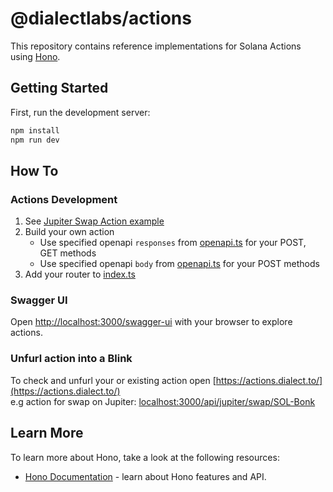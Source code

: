# @dialectlabs/actions

This repository contains reference implementations for Solana Actions using [Hono](https://hono.dev/).

## Getting Started

First, run the development server:
```bash
npm install
npm run dev
```

## How To

### Actions Development

1. See [Jupiter Swap Action example](examples/jupiter-swap/route.ts)
2. Build your own action 
   * Use specified openapi `responses` from [openapi.ts](examples/openapi.ts) for your POST, GET methods
   * Use specified openapi `body` from [openapi.ts](examples/openapi.ts) for your POST methods
3. Add your router to [index.ts](examples/index.ts)

### Swagger UI
Open [http://localhost:3000/swagger-ui](http://localhost:3000/swagger-ui) with your browser to explore actions.

### Unfurl action into a Blink
To check and unfurl your or existing action open 
[https://actions.dialect.to/](https://actions.dialect.to/)  
e.g action for swap on Jupiter: <localhost:3000/api/jupiter/swap/SOL-Bonk>

## Learn More
To learn more about Hono, take a look at the following resources:

- [Hono Documentation](https://hono.dev/docs/) - learn about Hono features and API.
